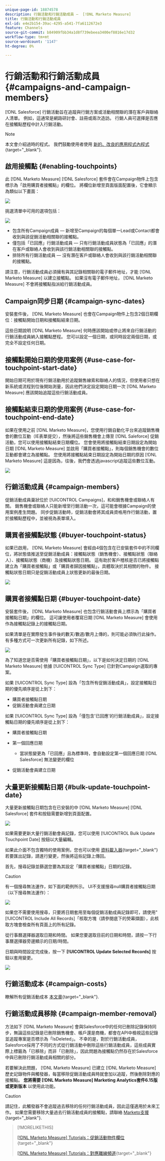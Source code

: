 ```yaml
---
unique-page-id: 18874578
description: 行銷活動和行銷活動成員 —  [!DNL Marketo Measure]
title: 行銷活動和行銷活動成員
exl-id: e4e2b154-39ac-4295-a541-7fa6112672e3
feature: Channels
source-git-commit: b84909fbb34a1d8f739ebeea3400ef8816e17d32
workflow-type: tm+mt
source-wordcount: '1147'
ht-degree: 0%

---
```


# 行銷活動和行銷活動成員 {#campaigns-and-campaign-members}

[!DNL Salesforce] 行銷活動旨在追蹤與行銷方案或活動相關聯的潛在客戶與聯絡人清單。 例如，這通常是網路研討會、註冊或兩次造訪。 行銷人員可選擇是否應在接觸點歷程中計入行銷活動。

>[!NOTE]
>
>本文會介紹過時的程式。 我們鼓勵使用者使用 [新的、改良的應用程式內程式](/help/channel-tracking-and-setup/offline-channels/custom-campaign-sync.md){target="_blank"}.

## 啟用接觸點 {#enabling-touchpoints}

此 [!DNL Marketo Measure] [!DNL Salesforce] 套件會在Campaign物件上包含標示為「啟用購買者接觸點」的欄位。 將欄位新增至頁面版面配置後，它會顯示為類似以下畫面：

![](assets/1.png)

挑選清單中可用的選項包括：

![](assets/2.png)

* 包含所有Campaign成員 — 新增至Campaign的每個單一Lead或Contact都會收到與該促銷活動相關聯的接觸點。
* 僅包括「已回應」行銷活動成員 — 只有行銷活動成員狀態為「已回應」的潛在客戶或聯絡人會收到與該行銷活動相關聯的接觸點。
* 排除所有行銷活動成員 — 沒有潛在客戶或聯絡人會收到與該行銷活動相關聯的接觸點。

請注意，行銷活動成員必須擁有與其記錄相關聯的電子郵件地址，才能 [!DNL Marketo Measure] 以建立接觸點。 如果沒有電子郵件地址， [!DNL Marketo Measure] 不會將接觸點指派給行銷活動成員。

## Campaign同步日期 {#campaign-sync-dates}

安裝套件後， [!DNL Marketo Measure] 也會在Campaign物件上包含2個日期欄位：接觸點開始日期和接觸點結束日期。

這些日期說明 [!DNL Marketo Measure] 何時應該開始或停止將來自行銷活動的行銷活動成員納入接觸點歷程。 您可以設定一個日期，或同時設定兩個日期，或完全不設定任何日期。

## 接觸點開始日期的使用案例 {#use-case-for-touchpoint-start-date}

開始日期可用於現有行銷活動用於追蹤銷售線索和聯絡人的情況，但使用者只想在新系統或流程到位後開始測量，因此他們決定設定開始日期一次 [!DNL Marketo Measure] 應該開始追蹤這些行銷活動成員。

## 接觸點結束日期的使用案例 {#use-case-for-touchpoint-end-date}

如果在使用之前 [!DNL Marketo Measure]，您使用行銷自動化平台來追蹤銷售機會的數位互動（IE表單提交），然後將這些銷售機會上傳至 [!DNL Saleforce] 促銷活動，您可以使用接觸點結束日期欄位。 您會使用將接觸點結束日期設定為開始日期 [!DNL Marketo Measure] 並啟用「購買者接觸點」，則每個銷售機會的數位互動都會建立為接觸點。 您使用將接觸點結束日期設定為開始日期的原因 [!DNL Marketo Measure] 這是因為，往後，我們會透過javascript追蹤這些數位互動。

![](assets/3.png)

## 行銷活動成員 {#campaign-members}

促銷活動成員巢狀位於 [!UICONTROL Campaigns]，和和銷售機會或聯絡人有關。 銷售機會或聯絡人只能新增至行銷活動一次，這可能會根據Campaign的使用案例產生問題。 同步促銷活動時，促銷活動會將其成員資格用作行銷活動，置於接觸點歷程中，並被視為表單填入。

## 購買者接觸點狀態 {#buyer-touchpoint-status}

如果已啟用， [!DNL Marketo Measure] 會經由4個包含在已安裝套件中的不同欄位，將狀態值推送至促銷活動成員：接觸點狀態（銷售機會）、接觸點狀態（聯絡人）、接觸點狀態（商機）及接觸點狀態日期。 這有助於客戶稽核是否已將接觸點建立為「購買者接觸點」或「購買者歸因接觸點」，具體取決於其相關的物件。 接觸點狀態日期只是促銷活動成員上狀態更新的最後日期。

![](assets/4.png)

## 購買者接觸點日期 {#buyer-touchpoint-date}

安裝套件後， [!DNL Marketo Measure] 也包含行銷活動會員上標示為「購買者接觸點日期」的欄位。 這可讓使用者覆寫日期 [!DNL Marketo Measure] 會使用作為接觸點記錄上的接觸點日期。

如果清單是在實際發生事件後的數天/數週/數月上傳的，則可能必須執行此操作。 有多種方式可一次更新所有記錄，如下所述。

![](assets/5.png)

為了知道您是否需使用「購買者接觸點日期」，以下是如何決定日期的 [!DNL Marketo Measure] 依據 [!UICONTROL Sync Type] 已針對Campaign選取的專案。

如果 [!UICONTROL Sync Type] 設為「包含所有促銷活動成員」，設定接觸點日期的優先順序是從上到下：

* 購買者接觸點日期
* 促銷活動會員建立日期

如果 [!UICONTROL Sync Type] 設為「僅包含&#39;已回應&#39;的行銷活動成員」，設定接觸點日期的優先順序是從上到下：

* 購買者接觸點日期
* 第一個回應日期
   * 當狀態變更為「已回應」且為標準時，會自動設定第一個回應日期 [!DNL Salesforce] 無法變更的欄位

* 促銷活動會員建立日期

## 大量更新接觸點日期 {#bulk-update-touchpoint-date}

大量更新接觸點日期包含在已安裝的中 [!DNL Marketo Measure] [!DNL Salesforce] 套件和按鈕需要新增到頁面配置。

![](assets/6.png)

如果需要更新大量行銷活動會員記錄，您可以使用 [!UICONTROL Bulk Update Touchpoint Date] 按鈕以大量編輯。

如果此介面不包含獨特的使用案例，您也可以使用 [資料載入器](https://dataloader.io/){target="_blank"} 若要匯出記錄，請進行變更，然後將這些記錄上傳回。

首先，搜尋記錄並篩選您要為其設定「購買者接觸點」日期的記錄。

>[!CAUTION]
>
>有一個搜尋無法運作，如下面的範例所示。 UI不支援搜尋null購買者接觸點日期（以下搜尋無法運作）：

![](assets/7.png)

如果您不需要使用搜尋，只要將日期套用至每個促銷活動成員記錄即可，請使用&quot;[!UICONTROL Include All Records]「核取方塊（請參閱底下的熒幕擷圖），此核取方塊會檢查所有頁面上的所有記錄。

從行事曆選擇器選取日期和時間。 如果您要選取目前的日期和時間，請按一下行事曆選擇器旁邊顯示的日期/時間。

日期與時間設定完成後，按一下 **[!UICONTROL Update Selected Records]** 按鈕以套用變更。

![](assets/8.png)

## 行銷活動成本 {#campaign-costs}

瞭解所有促銷活動成本 [本文章](/help/marketing-spend/spend-management/crm-campaign-costs.md){target="_blank"}.

## 行銷活動成員移除 {#campaign-member-removal}

方法如下 [!DNL Marketo Measure] 會與Salesforce中的任何已刪除記錄保持同步，無論這些記錄是已刪除銷售機會、帳戶還是商機，都會在API中檢視這些記錄並追蹤專案是否標示為「IsDeleted」。 不幸的是，對於行銷活動成員，Salesforce採用了不同的方式從行銷活動中刪除這些行銷活動成員，這些成員實際上標籤為「已移除」而非「已刪除」，因此問題為接觸點仍然存在於Salesforce中與已刪除行銷活動成員相關的部分。

若要解決此問題， [!DNL Marketo Measure] 已建立 [!DNL Marketo Measure] 歷史記錄物件與觸發器，每當移除促銷活動成員時就會加以追蹤，然後刪除對應的接觸點。 **您將需要 [!DNL Marketo Measure] Marketing Analytics套件6.15版或更新版本** 以使用此功能。

>[!CAUTION]
>
>請記住，此觸發器不會追蹤過去移除的任何行銷活動成員，因此這僅適用於未來工作。 如果您需要移除大量過去行銷活動成員的接觸點，請聯絡 [Marketo支援](https://nation.marketo.com/t5/support/ct-p/Support){target="_blank"}.

>[!MORELIKETHIS]
>
>[[!DNL Marketo Measure] Tutorials：促銷活動物件欄位](https://experienceleague.adobe.com/en/docs/marketo-measure-learn/tutorials/onboarding/marketo-measure-salesforce/campaign-object-fields){target="_blank"}
>
>[[!DNL Marketo Measure] Tutorials：對應離線頻道](https://experienceleague.adobe.com/en/docs/marketo-measure-learn/tutorials/onboarding/marketo-measure-salesforce/mapping-offline-channels){target="_blank"}
